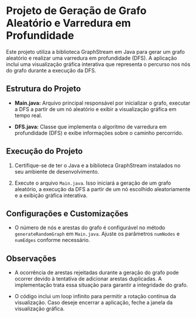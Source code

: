 # Projeto de Geração de Grafo Aleatório e Varredura em Profundidade

Este projeto utiliza a biblioteca GraphStream em Java para gerar um grafo aleatório e realizar uma varredura em profundidade (DFS). A aplicação inclui uma visualização gráfica interativa que representa o percurso nos nós do grafo durante a execução da DFS.

## Estrutura do Projeto

- **Main.java:** Arquivo principal responsável por inicializar o grafo, executar a DFS a partir de um nó aleatório e exibir a visualização gráfica em tempo real.

- **DFS.java:** Classe que implementa o algoritmo de varredura em profundidade (DFS) e exibe informações sobre o caminho percorrido.

## Execução do Projeto

1. Certifique-se de ter o Java e a biblioteca GraphStream instalados no seu ambiente de desenvolvimento.

2. Execute o arquivo `Main.java`. Isso iniciará a geração de um grafo aleatório, a execução da DFS a partir de um nó escolhido aleatoriamente e a exibição gráfica interativa.

## Configurações e Customizações

- O número de nós e arestas do grafo é configurável no método `generateRandomGraph` em `Main.java`. Ajuste os parâmetros `numNodes` e `numEdges` conforme necessário.

## Observações

- A ocorrência de arestas rejeitadas durante a geração do grafo pode ocorrer devido à tentativa de adicionar arestas duplicadas. A implementação trata essa situação para garantir a integridade do grafo.

- O código inclui um loop infinito para permitir a rotação contínua da visualização. Caso deseje encerrar a aplicação, feche a janela da visualização gráfica.



